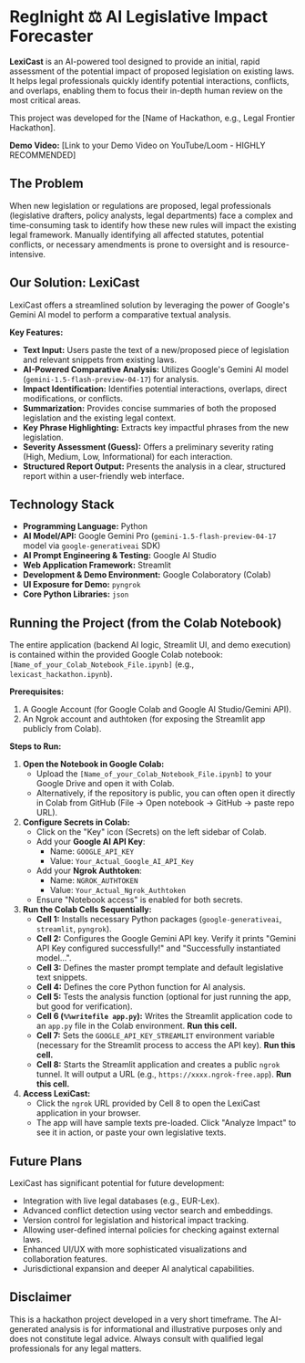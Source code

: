 # RegInight ⚖️ AI Legislative Impact Forecaster

**LexiCast** is an AI-powered tool designed to provide an initial, rapid assessment of the potential impact of proposed legislation on existing laws. It helps legal professionals quickly identify potential interactions, conflicts, and overlaps, enabling them to focus their in-depth human review on the most critical areas.

This project was developed for the [Name of Hackathon, e.g., Legal Frontier Hackathon].

**Demo Video:** [Link to your Demo Video on YouTube/Loom - HIGHLY RECOMMENDED]

## The Problem

When new legislation or regulations are proposed, legal professionals (legislative drafters, policy analysts, legal departments) face a complex and time-consuming task to identify how these new rules will impact the existing legal framework. Manually identifying all affected statutes, potential conflicts, or necessary amendments is prone to oversight and is resource-intensive.

## Our Solution: LexiCast

LexiCast offers a streamlined solution by leveraging the power of Google's Gemini AI model to perform a comparative textual analysis.

**Key Features:**

*   **Text Input:** Users paste the text of a new/proposed piece of legislation and relevant snippets from existing laws.
*   **AI-Powered Comparative Analysis:** Utilizes Google's Gemini AI model (`gemini-1.5-flash-preview-04-17`) for analysis.
*   **Impact Identification:** Identifies potential interactions, overlaps, direct modifications, or conflicts.
*   **Summarization:** Provides concise summaries of both the proposed legislation and the existing legal context.
*   **Key Phrase Highlighting:** Extracts key impactful phrases from the new legislation.
*   **Severity Assessment (Guess):** Offers a preliminary severity rating (High, Medium, Low, Informational) for each interaction.
*   **Structured Report Output:** Presents the analysis in a clear, structured report within a user-friendly web interface.

## Technology Stack

*   **Programming Language:** Python
*   **AI Model/API:** Google Gemini Pro (`gemini-1.5-flash-preview-04-17` model via `google-generativeai` SDK)
*   **AI Prompt Engineering & Testing:** Google AI Studio
*   **Web Application Framework:** Streamlit
*   **Development & Demo Environment:** Google Colaboratory (Colab)
*   **UI Exposure for Demo:** `pyngrok`
*   **Core Python Libraries:** `json`

## Running the Project (from the Colab Notebook)

The entire application (backend AI logic, Streamlit UI, and demo execution) is contained within the provided Google Colab notebook: `[Name_of_your_Colab_Notebook_File.ipynb]` (e.g., `lexicast_hackathon.ipynb`).

**Prerequisites:**

1.  A Google Account (for Google Colab and Google AI Studio/Gemini API).
2.  An Ngrok account and authtoken (for exposing the Streamlit app publicly from Colab).

**Steps to Run:**

1.  **Open the Notebook in Google Colab:**
    *   Upload the `[Name_of_your_Colab_Notebook_File.ipynb]` to your Google Drive and open it with Colab.
    *   Alternatively, if the repository is public, you can often open it directly in Colab from GitHub (File -> Open notebook -> GitHub -> paste repo URL).
2.  **Configure Secrets in Colab:**
    *   Click on the "Key" icon (Secrets) on the left sidebar of Colab.
    *   Add your **Google AI API Key**:
        *   Name: `GOOGLE_API_KEY`
        *   Value: `Your_Actual_Google_AI_API_Key`
    *   Add your **Ngrok Authtoken**:
        *   Name: `NGROK_AUTHTOKEN`
        *   Value: `Your_Actual_Ngrok_Authtoken`
    *   Ensure "Notebook access" is enabled for both secrets.
3.  **Run the Colab Cells Sequentially:**
    *   **Cell 1:** Installs necessary Python packages (`google-generativeai`, `streamlit`, `pyngrok`).
    *   **Cell 2:** Configures the Google Gemini API key. Verify it prints "Gemini API Key configured successfully!" and "Successfully instantiated model...".
    *   **Cell 3:** Defines the master prompt template and default legislative text snippets.
    *   **Cell 4:** Defines the core Python function for AI analysis.
    *   **Cell 5:** Tests the analysis function (optional for just running the app, but good for verification).
    *   **Cell 6 (`%%writefile app.py`):** Writes the Streamlit application code to an `app.py` file in the Colab environment. **Run this cell.**
    *   **Cell 7:** Sets the `GOOGLE_API_KEY_STREAMLIT` environment variable (necessary for the Streamlit process to access the API key). **Run this cell.**
    *   **Cell 8:** Starts the Streamlit application and creates a public `ngrok` tunnel. It will output a URL (e.g., `https://xxxx.ngrok-free.app`). **Run this cell.**
4.  **Access LexiCast:**
    *   Click the `ngrok` URL provided by Cell 8 to open the LexiCast application in your browser.
    *   The app will have sample texts pre-loaded. Click "Analyze Impact" to see it in action, or paste your own legislative texts.

## Future Plans

LexiCast has significant potential for future development:

*   Integration with live legal databases (e.g., EUR-Lex).
*   Advanced conflict detection using vector search and embeddings.
*   Version control for legislation and historical impact tracking.
*   Allowing user-defined internal policies for checking against external laws.
*   Enhanced UI/UX with more sophisticated visualizations and collaboration features.
*   Jurisdictional expansion and deeper AI analytical capabilities.

## Disclaimer

This is a hackathon project developed in a very short timeframe. The AI-generated analysis is for informational and illustrative purposes only and does not constitute legal advice. Always consult with qualified legal professionals for any legal matters.
